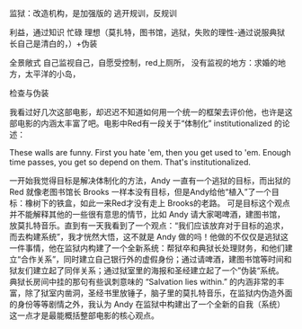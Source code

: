 监狱：改造机构，是加强版的
逃开规训，反规训

利益，通过知识
忙碌
理想（莫扎特，图书馆，逃狱，失败的理性-通过说服典狱长自己是清白的，）+伪装

全景敞式 自己监视自己，自愿受控制，red上厕所，
没有监视的地方：求婚的地方，太平洋的小岛，

检查与伪装



我看过好几次这部电影，却迟迟不知道如何用一个统一的框架去评价他，也许是这部电影的内涵太丰富了吧。电影中Red有一段关于“体制化” institutionalized 的论述：

These walls are funny. First you hate 'em, then you get used to 'em. Enough time passes, you get so depend on them. That's institutionalized.

一开始我觉得目标是解决体制化的方法，Andy 一直有一个逃狱的目标，而出狱的 Red 就像老图书馆长 Brooks 一样本没有目标，但是Andy给他“植入”了一个目标：橡树下的铁盒，如此一来Red才没有走上 Brooks的老路。
可是目标这个观点并不能解释其他的一些很有意思的情节，比如 Andy 请大家喝啤酒，建图书馆，放莫扎特音乐。直到有一天我看到了一个观点：“我们应该放弃对于目标的追求，而去构建系统”，我才恍然大悟，这不就是 Andy 做的吗！他做的不仅仅是逃狱这一件事情，他在监狱内构建了一个全新系统：帮狱卒和典狱长处理财务，和他们建立“合作关系”，同时建立自己银行外的虚假身份；通过请啤酒，建图书馆等时间和狱友们建立起了同伴关系；通过狱室里的海报和圣经建立起了一个”伪装“系统。
典狱长房间中挂的那句有些讽刺意味的 “Salvation lies within.” 的内涵非常的丰富，除了狱室内凿洞，圣经书里放锤子，脑子里的莫扎特音乐，在监狱内伪造外面的身份等等剧情之外，我认为 Andy 在监狱中构建出了一个全新的自我（系统）这一点才是最能概括整部电影的核心观点。
